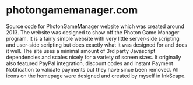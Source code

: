 # photongamemanager.com 

Source code for PhotonGameManager website which was created around 2013. The website was designed to show off the Photon Game Manager program. It is a fairly simple website with very little server-side scripting and user-side scripting but does exactly what it was designed for and does it well. The site uses a minimal amount of 3rd party Javascript dependencies and scales nicely for a variety of screen sizes. It originally also featured PayPal integration, discount codes and Instant Payment Notification to validate payments but they have since been removed. All icons on the homepage were designed and created by myself in InkScape.

